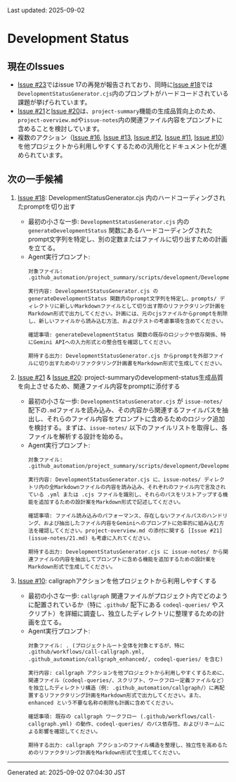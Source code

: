 Last updated: 2025-09-02

# Development Status

## 現在のIssues
- [Issue #23](issue-notes/23.md)ではissue 17の再発が報告されており、同時に[Issue #18](issue-notes/18.md)では`DevelopmentStatusGenerator.cjs`内のプロンプトがハードコードされている課題が挙げられています。
- [Issue #21](issue-notes/21.md)と[Issue #20](issue-notes/20.md)は、`project-summary`機能の生成品質向上のため、`project-overview.md`や`issue-notes`内の関連ファイル内容をプロンプトに含めることを検討しています。
- 複数のアクション（[Issue #16](issue-notes/16.md), [Issue #13](issue-notes/13.md), [Issue #12](issue-notes/12.md), [Issue #11](issue-notes/11.md), [Issue #10](issue-notes/10.md)）を他プロジェクトから利用しやすくするための汎用化とドキュメント化が進められています。

## 次の一手候補
1. [Issue #18](issue-notes/18.md): DevelopmentStatusGenerator.cjs 内のハードコーディングされたpromptを切り出す
   - 最初の小さな一歩: `DevelopmentStatusGenerator.cjs` 内の `generateDevelopmentStatus` 関数にあるハードコーディングされたprompt文字列を特定し、別の定数またはファイルに切り出すための計画を立てる。
   - Agent実行プロンプト:
     ```
     対象ファイル: .github_automation/project_summary/scripts/development/DevelopmentStatusGenerator.cjs
     
     実行内容: DevelopmentStatusGenerator.cjs の generateDevelopmentStatus 関数内のprompt文字列を特定し、prompts/ ディレクトリに新しいMarkdownファイルとして切り出す際のリファクタリング計画をMarkdown形式で出力してください。計画には、元のcjsファイルからpromptを削除し、新しいファイルから読み込む方法、およびテストの考慮事項を含めてください。
     
     確認事項: generateDevelopmentStatus 関数の既存のロジックや依存関係、特にGemini APIへの入力形式との整合性を確認してください。
     
     期待する出力: DevelopmentStatusGenerator.cjs からpromptを外部ファイルに切り出すためのリファクタリング計画書をMarkdown形式で生成してください。
     ```

2. [Issue #21](issue-notes/21.md) & [Issue #20](issue-notes/20.md): project-summaryのdevelopment-status生成品質を向上させるため、関連ファイル内容をpromptに添付する
   - 最初の小さな一歩: `DevelopmentStatusGenerator.cjs` が `issue-notes/` 配下の`.md`ファイルを読み込み、その内容から関連するファイルパスを抽出し、それらのファイル内容をプロンプトに含めるためのロジック追加を検討する。まずは、`issue-notes/` 以下のファイルリストを取得し、各ファイルを解析する設計を始める。
   - Agent実行プロンプト:
     ```
     対象ファイル: .github_automation/project_summary/scripts/development/DevelopmentStatusGenerator.cjs
     
     実行内容: DevelopmentStatusGenerator.cjs に、issue-notes/ ディレクトリ内の全Markdownファイルの内容を読み込み、それぞれのファイル内で言及されている .yml または .cjs ファイルを識別し、それらのパスをリストアップする機能を追加するための設計案をMarkdown形式で記述してください。
     
     確認事項: ファイル読み込みのパフォーマンス、存在しないファイルパスのハンドリング、および抽出したファイル内容をGeminiへのプロンプトに効率的に組み込む方法を確認してください。project-overview.md の添付に関する [Issue #21](issue-notes/21.md) も考慮に入れてください。
     
     期待する出力: DevelopmentStatusGenerator.cjs に issue-notes/ から関連ファイルの内容を抽出してプロンプトに含める機能を追加するための設計案をMarkdown形式で生成してください。
     ```

3. [Issue #10](issue-notes/10.md): callgraphアクションを他プロジェクトから利用しやすくする
   - 最初の小さな一歩: `callgraph` 関連ファイルがプロジェクト内でどのように配置されているか（特に `.github/` 配下にある `codeql-queries/` やスクリプト）を詳細に調査し、独立したディレクトリに整理するための計画を立てる。
   - Agent実行プロンプト:
     ```
     対象ファイル: . (プロジェクトルート全体を対象とするが、特に .github/workflows/call-callgraph.yml, .github_automation/callgraph_enhanced/, codeql-queries/ を含む)
     
     実行内容: callgraph アクションを他プロジェクトから利用しやすくするために、関連ファイル（codeql-queries/、スクリプト、ワークフロー定義ファイルなど）を独立したディレクトリ構造（例: .github_automation/callgraph/）に再配置するリファクタリング計画をMarkdown形式で出力してください。また、enhanced という不要な名称の削除も計画に含めてください。
     
     確認事項: 既存の callgraph ワークフロー (.github/workflows/call-callgraph.yml) の動作、codeql-queries/ のパス依存性、およびリネームによる影響を確認してください。
     
     期待する出力: callgraph アクションのファイル構造を整理し、独立性を高めるためのリファクタリング計画をMarkdown形式で生成してください。

---
Generated at: 2025-09-02 07:04:30 JST
